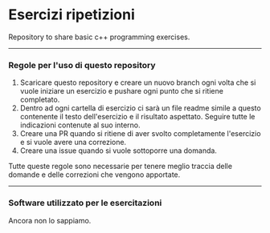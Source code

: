 # Esercizi ripetizioni
Repository to share basic c++ programming exercises.

---
### Regole per l'uso di questo repository
1. Scaricare questo repository e creare un nuovo branch ogni volta che si vuole iniziare un esercizio e pushare ogni punto che si ritiene completato.
1. Dentro ad ogni cartella di esercizio ci sarà un file readme simile a questo contenente il testo dell'esercizio e il risultato aspettato. Seguire tutte le indicazioni contenute al suo interno.
1. Creare una PR quando si ritiene di aver svolto completamente l'esercizio e si vuole avere una correzione.
1. Creare una issue quando si vuole sottoporre una domanda.

Tutte queste regole sono necessarie per tenere meglio traccia delle domande e delle correzioni che vengono apportate.

---
### Software utilizzato per le esercitazioni
Ancora non lo sappiamo.
